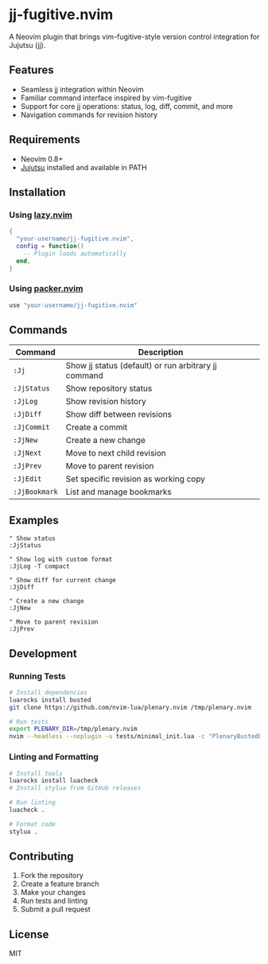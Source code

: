 # jj-fugitive.nvim

A Neovim plugin that brings vim-fugitive-style version control integration for Jujutsu (jj).

## Features

- Seamless jj integration within Neovim
- Familiar command interface inspired by vim-fugitive
- Support for core jj operations: status, log, diff, commit, and more
- Navigation commands for revision history

## Requirements

- Neovim 0.8+
- [Jujutsu](https://github.com/martinvonz/jj) installed and available in PATH

## Installation

### Using [lazy.nvim](https://github.com/folke/lazy.nvim)

```lua
{
  "your-username/jj-fugitive.nvim",
  config = function()
    -- Plugin loads automatically
  end,
}
```

### Using [packer.nvim](https://github.com/wbthomason/packer.nvim)

```lua
use "your-username/jj-fugitive.nvim"
```

## Commands

| Command | Description |
|---------|-------------|
| `:Jj` | Show jj status (default) or run arbitrary jj command |
| `:JjStatus` | Show repository status |
| `:JjLog` | Show revision history |
| `:JjDiff` | Show diff between revisions |
| `:JjCommit` | Create a commit |
| `:JjNew` | Create a new change |
| `:JjNext` | Move to next child revision |
| `:JjPrev` | Move to parent revision |
| `:JjEdit` | Set specific revision as working copy |
| `:JjBookmark` | List and manage bookmarks |

## Examples

```vim
" Show status
:JjStatus

" Show log with custom format
:JjLog -T compact

" Show diff for current change
:JjDiff

" Create a new change
:JjNew

" Move to parent revision
:JjPrev
```

## Development

### Running Tests

```bash
# Install dependencies
luarocks install busted
git clone https://github.com/nvim-lua/plenary.nvim /tmp/plenary.nvim

# Run tests
export PLENARY_DIR=/tmp/plenary.nvim
nvim --headless --noplugin -u tests/minimal_init.lua -c "PlenaryBustedDirectory tests/ {minimal_init = 'tests/minimal_init.lua'}"
```

### Linting and Formatting

```bash
# Install tools
luarocks install luacheck
# Install stylua from GitHub releases

# Run linting
luacheck .

# Format code
stylua .
```

## Contributing

1. Fork the repository
2. Create a feature branch
3. Make your changes
4. Run tests and linting
5. Submit a pull request

## License

MIT